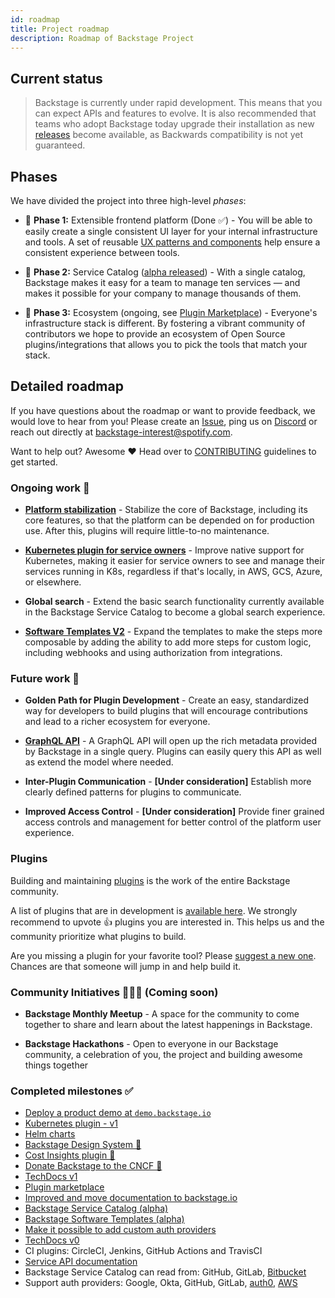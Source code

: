 ```yaml
---
id: roadmap
title: Project roadmap
description: Roadmap of Backstage Project
---
```


## Current status

> Backstage is currently under rapid development. This means that you can expect
> APIs and features to evolve. It is also recommended that teams who adopt
> Backstage today upgrade their installation as new
> [releases](https://github.com/backstage/backstage/releases) become available,
> as Backwards compatibility is not yet guaranteed.

## Phases

We have divided the project into three high-level _phases_:

- 🐣 **Phase 1:** Extensible frontend platform (Done ✅) - You will be able to
  easily create a single consistent UI layer for your internal infrastructure
  and tools. A set of reusable
  [UX patterns and components](https://backstage.io/storybook) help ensure a
  consistent experience between tools.

- 🐢 **Phase 2:** Service Catalog
  ([alpha released](https://backstage.io/blog/2020/06/22/backstage-service-catalog-alpha)) -
  With a single catalog, Backstage makes it easy for a team to manage ten
  services — and makes it possible for your company to manage thousands of them.

- 🐇 **Phase 3:** Ecosystem (ongoing, see
  [Plugin Marketplace](https://backstage.io/plugins)) - Everyone's
  infrastructure stack is different. By fostering a vibrant community of
  contributors we hope to provide an ecosystem of Open Source
  plugins/integrations that allows you to pick the tools that match your stack.

## Detailed roadmap

If you have questions about the roadmap or want to provide feedback, we would
love to hear from you! Please create an
[Issue](https://github.com/backstage/backstage/issues/new/choose), ping us on
[Discord](https://discord.gg/EBHEGzX) or reach out directly at
[backstage-interest@spotify.com](mailto:backstage-interest@spotify.com).

Want to help out? Awesome ❤️ Head over to
[CONTRIBUTING](https://github.com/backstage/backstage/blob/master/CONTRIBUTING.md)
guidelines to get started.

### Ongoing work 🚧

- **[Platform stabilization](https://github.com/backstage/backstage/milestone/19)** -
  Stabilize the core of Backstage, including its core features, so that the platform can be 
  depended on for production use. After this, plugins will require little-to-no maintenance.

- **[Kubernetes plugin for service owners](https://github.com/backstage/backstage/issues/2857)** -
  Improve native support for Kubernetes, making it easier for service owners to see and
  manage their services running in K8s, regardless if that's locally, in AWS, GCS, Azure, 
  or elsewhere.

- **Global search** - Extend the basic search functionality currently available in the 
  Backstage Service Catalog to become a global search experience.

- **[Software Templates V2](https://github.com/backstage/backstage/issues/2771)** -
  Expand the templates to make the steps more composable by adding the ability
  to add more steps for custom logic, including webhooks and using authorization from
  integrations.

### Future work 🔮

- **Golden Path for Plugin Development** - Create an easy, standardized way
  for developers to build plugins that will encourage contributions and lead to a
  richer ecosystem for everyone.

- **[GraphQL API](https://github.com/backstage/backstage/milestone/13)** - A
  GraphQL API will open up the rich metadata provided by Backstage in a single
  query. Plugins can easily query this API as well as extend the model where
  needed.

- **Inter-Plugin Communication** - **[Under consideration]** Establish more
  clearly defined patterns for plugins to communicate.

- **Improved Access Control** - **[Under consideration]** Provide finer grained
  access controls and management for better control of the platform user experience.

### Plugins

Building and maintaining [plugins](https://backstage.io/plugins) is the work of
the entire Backstage community.

A list of plugins that are in development is
[available here](https://github.com/backstage/backstage/issues?q=is%3Aissue+is%3Aopen+label%3Aplugin+sort%3Areactions-%2B1-desc).
We strongly recommend to upvote 👍 plugins you are interested in. This helps us
and the community prioritize what plugins to build.

Are you missing a plugin for your favorite tool? Please
[suggest a new one](https://github.com/backstage/backstage/issues/new?labels=plugin&template=plugin_template.md&title=%5BPlugin%5D+THE+PLUGIN+NAME).
Chances are that someone will jump in and help build it.

### Community Initiatives 🧑‍🤝‍🧑 (Coming soon)

- **Backstage Monthly Meetup** - A space for the community to come together to
  share and learn about the latest happenings in Backstage.

- **Backstage Hackathons** - Open to everyone in our Backstage community, a
  celebration of you, the project and building awesome things together

### Completed milestones ✅

- [Deploy a product demo at `demo.backstage.io`](https://demo.backstage.io)
- [Kubernetes plugin - v1](https://github.com/backstage/backstage/tree/master/plugins/kubernetes)
- [Helm charts](https://github.com/backstage/backstage/tree/master/contrib/chart/backstage)
- [Backstage Design System 💅](https://backstage.io/blog/2020/09/30/backstage-design-system)
- [Cost Insights plugin 💸](https://engineering.atspotify.com/2020/09/29/managing-clouds-from-the-ground-up-cost-engineering-at-spotify/)
- [Donate Backstage to the CNCF 🎉](https://backstage.io/blog/2020/09/23/backstage-cncf-sandbox)
- [TechDocs v1](https://backstage.io/blog/2020/09/08/announcing-tech-docs)
- [Plugin marketplace](https://backstage.io/plugins)
- [Improved and move documentation to backstage.io](https://backstage.io/docs/overview/what-is-backstage)
- [Backstage Service Catalog (alpha)](https://backstage.io/blog/2020/06/22/backstage-service-catalog-alpha)
- [Backstage Software Templates (alpha)](https://backstage.io/blog/2020/08/05/announcing-backstage-software-templates)
- [Make it possible to add custom auth providers](https://backstage.io/blog/2020/07/01/how-to-enable-authentication-in-backstage-using-passport)
- [TechDocs v0](https://github.com/backstage/backstage/milestone/15)
- CI plugins: CircleCI, Jenkins, GitHub Actions and TravisCI
- [Service API documentation](https://github.com/backstage/backstage/pull/1737)
- Backstage Service Catalog can read from: GitHub, GitLab,
  [Bitbucket](https://github.com/backstage/backstage/pull/1938)
- Support auth providers: Google, Okta, GitHub, GitLab,
  [auth0](https://github.com/backstage/backstage/pull/1611),
  [AWS](https://github.com/backstage/backstage/pull/1990)
